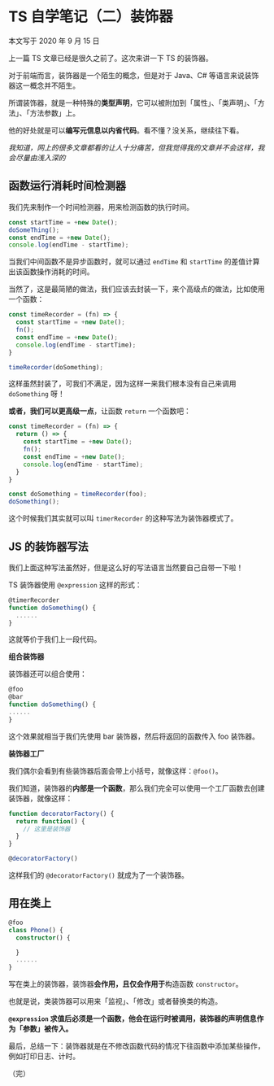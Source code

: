 # TS 自学笔记（二）装饰器

本文写于 2020 年 9 月 15 日

上一篇 TS 文章已经是很久之前了。这次来讲一下 TS 的装饰器。

对于前端而言，装饰器是一个陌生的概念，但是对于 Java、C# 等语言来说装饰器这一概念并不陌生。

所谓装饰器，就是一种特殊的**类型声明**，它可以被附加到「属性」、「类声明」、「方法」、「方法参数」上。

他的好处就是可以**编写元信息以内省代码**。看不懂？没关系，继续往下看。

_我知道，网上的很多文章都看的让人十分痛苦，但我觉得我的文章并不会这样，我会尽量由浅入深的_

## 函数运行消耗时间检测器

我们先来制作一个时间检测器，用来检测函数的执行时间。

```TypeScript
const startTime = +new Date();
doSomeThing();
const endTime = +new Date();
console.log(endTime - startTime);
```

当我们中间函数不是异步函数时，就可以通过 `endTime` 和 `startTime` 的差值计算出该函数操作消耗的时间。

当然了，这是最简陋的做法，我们应该去封装一下，来个高级点的做法，比如使用一个函数：

```TypeScript
const timeRecorder = (fn) => {
  const startTime = +new Date();
  fn();
  const endTime = +new Date();
  console.log(endTime - startTime);
}

timeRecorder(doSomething);
```

这样虽然封装了，可我们不满足，因为这样一来我们根本没有自己来调用 `doSomething` 呀！

**或者，我们可以更高级一点**，让函数 `return` 一个函数吧：

```TypeScript
const timeRecorder = (fn) => {
  return () => {
    const startTime = +new Date();
    fn();
    const endTime = +new Date();
    console.log(endTime - startTime);
  }
}

const doSomething = timeRecorder(foo);
doSomething();
```

这个时候我们其实就可以叫 `timerRecorder` 的这种写法为装饰器模式了。

## JS 的装饰器写法

我们上面这种写法虽然好，但是这么好的写法语言当然要自己自带一下啦！

TS 装饰器使用 `@expression` 这样的形式：

```TypeScript
@timerRecorder
function doSomething() {
  ......
}
```

这就等价于我们上一段代码。

**组合装饰器**

装饰器还可以组合使用：

```TypeScript
@foo
@bar
function doSomething() {
......
}
```

这个效果就相当于我们先使用 bar 装饰器，然后将返回的函数传入 foo 装饰器。

**装饰器工厂**

我们偶尔会看到有些装饰器后面会带上小括号，就像这样：`@foo()`。

我们知道，装饰器的**内部是一个函数**，那么我们完全可以使用一个工厂函数去创建装饰器，就像这样：

```TypeScript
function decoratorFactory() {
  return function() {
    // 这里是装饰器
  }
}

@decoratorFactory()
```

这样我们的 `@decoratorFactory()` 就成为了一个装饰器。

## 用在类上

```TypeScript
@foo
class Phone() {
  constructor() {

  }
  ......
}
```

写在类上的装饰器，装饰器**会作用，且仅会作用于**构造函数 `constructor`。

也就是说，类装饰器可以用来「监视」、「修改」或者替换类的构造。

**`@expression` 求值后必须是一个函数，他会在运行时被调用，装饰器的声明信息作为「参数」被传入。**

最后，总结一下：装饰器就是在不修改函数代码的情况下往函数中添加某些操作，例如打印日志、计时。

（完）
